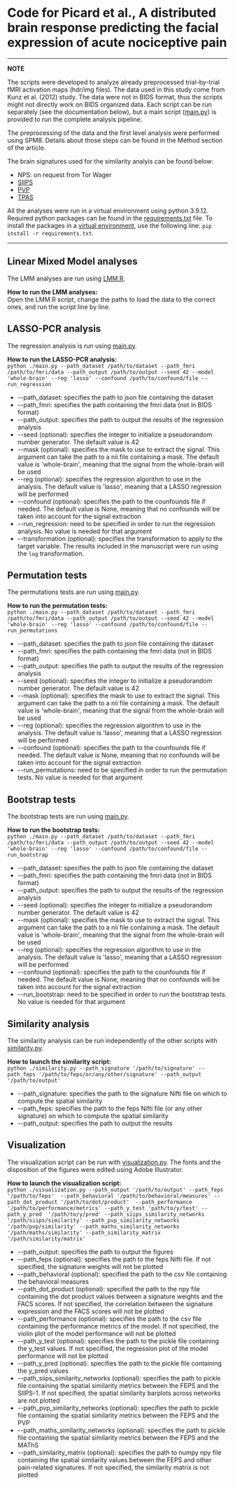 # Code for Picard et al., A distributed brain response predicting the facial expression of acute nociceptive pain

---
**NOTE**

The scripts were developed to analyze already preprocessed trial-by-trial fMRI activation maps (hdr/img files). The data used in 
this study come from Kunz et al. (2012) study. The data were not in BIDS format, thus the scripts might not directly work on BIDS 
organized data. Each script can be run separately (see the documentation below), but a main script 
([main.py](https://github.com/me-pic/picard_feps_2022/blob/main/scripts/main.py)) is provided to run the complete analysis pipeline.

The preprocessing of the data and the first level analysis were performed using SPM8. Details about those steps can be found in the Method section of the article.

The brain signatures used for the similarity analyis can be found below:
- NPS: on request from Tor Wager
- [SIIPS](https://github.com/canlab/Neuroimaging_Pattern_Masks/tree/master/Multivariate_signature_patterns/2017_Woo_SIIPS1) 
- [PVP](https://github.com/canlab/Neuroimaging_Pattern_Masks/tree/master/Multivariate_signature_patterns/2022_coll_pain_monetary_reward_decision_value)
- [TPAS](https://github.com/canlab/Neuroimaging_Pattern_Masks/tree/master/Multivariate_signature_patterns/2021_Ceko_MPA2_multiaversive) 

All the analyses were run in a virtual environment using python 3.9.12. Required python packages can be found in the [requirements.txt](https://github.com/me-pic/picard_feps_2022/blob/main/scripts/requirements.txt) file. To install the packages in a [virtual environment](https://pypi.org/project/virtualenv/), use the following line: 
`pip install -r requirements.txt`. 

---

## Linear Mixed Model analyses
The LMM analyses are run using [LMM.R](https://github.com/me-pic/picard_feps_2022/blob/main/scripts/LMM.R). 

<b>How to run the LMM analyses:</b>
<br> Open the LMM.R script, change the paths to load the data to the correct ones, and run the script line by line.

## LASSO-PCR analysis
The regression analysis is run using [main.py](https://github.com/me-pic/picard_feps_2022/blob/main/scripts/main.py).

<b>How to run the LASSO-PCR analysis:</b>
<br>`python ./main.py --path_dataset /path/to/dataset --path_fmri /path/to/fmri/data --path_output /path/to/output --seed 42 --model 'whole-brain' --reg 'lasso' --confound /path/to/confound/file --run_regression`
- --path_dataset: specifies the path to json file containing the dataset
- --path_fmri: specifies the path containing the fmri data (not in BIDS format)
- --path_output: specifies the path to output the results of the regression analysis
- --seed (optional): specifies the integer to initialize a pseudorandom number generator. The default value is 42
- --mask (optional): specifies the mask to use to extract the signal. This argument can take the path to a nii file containing a mask. The default value is 'whole-brain', meaning that the signal from the whole-brain will be used
- --reg (optional): specifies the regression algorithm to use in the analysis. The default value is 'lasso', meaning that a LASSO regression will be performed
- --confound (optional): specifies the path to the counfounds file if needed. The default value is None, meaning that no confounds will be taken into account for the signal extraction
- --run_regression: need to be specified in order to run the regression analysis. No value is needed for that argument
- --transformation (optional): specifies the transformation to apply to the target variable. The results included in the manuscript were run using the `log` transformation.

## Permutation tests
The permutations tests are run using [main.py](https://github.com/me-pic/picard_feps_2022/blob/main/scripts/main.py).

<b>How to run the permutation tests:</b>
<br>`python ./main.py --path_dataset /path/to/dataset --path_fmri /path/to/fmri/data --path_output /path/to/output --seed 42 --model 'whole-brain' --reg 'lasso' --confound /path/to/confound/file --run_permutations`
- --path_dataset: specifies the path to json file containing the dataset
- --path_fmri: specifies the path containing the fmri data (not in BIDS format)
- --path_output: specifies the path to output the results of the regression analysis
- --seed (optional): specifies the integer to initialize a pseudorandom number generator. The default value is 42
- --mask (optional): specifies the mask to use to extract the signal. This argument can take the path to a nii file containing a mask. The default value is 'whole-brain', meaning that the signal from the whole-brain will be used
- --reg (optional): specifies the regression algorithm to use in the analysis. The default value is 'lasso', meaning that a LASSO regression will be performed
- --confound (optional): specifies the path to the counfounds file if needed. The default value is None, meaning that no confounds will be taken into account for the signal extraction
- --run_permutations: need to be specified in order to run the permutation tests. No value is needed for that argument

## Bootstrap tests
The bootstrap tests are run using [main.py](https://github.com/me-pic/picard_feps_2022/blob/main/scripts/main.py).

<b>How to run the bootstrap tests:</b>
<br>`python ./main.py --path_dataset /path/to/dataset --path_fmri /path/to/fmri/data --path_output /path/to/output --seed 42 --model 'whole-brain' --reg 'lasso' --confound /path/to/confound/file --run_bootstrap`
- --path_dataset: specifies the path to json file containing the dataset
- --path_fmri: specifies the path containing the fmri data (not in BIDS format)
- --path_output: specifies the path to output the results of the regression analysis
- --seed (optional): specifies the integer to initialize a pseudorandom number generator. The default value is 42
- --mask (optional): specifies the mask to use to extract the signal. This argument can take the path to a nii file containing a mask. The default value is 'whole-brain', meaning that the signal from the whole-brain will be used
- --reg (optional): specifies the regression algorithm to use in the analysis. The default value is 'lasso', meaning that a LASSO regression will be performed
- --confound (optional): specifies the path to the counfounds file if needed. The default value is None, meaning that no confounds will be taken into account for the signal extraction
- --run_bootstrap: need to be specified in order to run the bootstrap tests. No value is needed for that argument

## Similarity analysis
The similarity analysis can be run independently of the other scripts with [similarity.py](https://github.com/me-pic/picard_feps_2022/blob/main/scripts/similarity.py).

<b>How to launch the similarity script:</b>
<br>`python ./similarity.py --path_signature '/path/to/signature' --path_feps '/path/to/feps/or/any/other/signature' --path_output 
'/path/to/output'`
- --path_signature: specifies the path to the signature Nifti file on which to compute the spatial similarity
- --path_feps: specifies the path to the feps Nifti file (or any other signature) on which to compute the spatial similarity
- --path_output: specifies the path to output the results

## Visualization
The visualization script can be run with [visualization.py](https://github.com/me-pic/picard_feps_2022/blob/main/scripts/visualization.py). The fonts and the disposition of the figures were edited using Adobe Illustrator.

<b>How to launch the visualization script:</b>
<br>`python ./visualization.py --path_output '/path/to/output' --path_feps '/path/to/feps' 
--path_behavioral '/path/to/behavioral/measures' --path_dot_product '/path/to/dot/product' 
--path_performance '/path/to/performance/metrics' --path_y_test 'path/to/y/test' --path_y_pred 
'/path/to/y/pred' --path_siips_similarity_networks '/path/siips/similarity' --path_pvp_similarity_networks '/path/pvp/similarity' --path_maths_similarity_networks '/path/maths/similarity' --path_similarity_matrix '/path/similarity/matrix'`
- --path_output: specifies the path to output the figures
- --path_feps (optional): specifies the path to the feps Nifti file. If not specified, the 
signature weights will not be plotted 
- --path_behavioral (optional): specified the path to the csv file containing the behavioral 
measures
- --path_dot_product (optional): specified the path to the npy file containing the dot product 
values between a signature weights and the FACS scores. If not specified, the correlation between 
the signature expression and the FACS scores will not be plotted
 - --path_performance (optional): specifies the path to the csv file containing the 
performance 
metrics of the model. If not specified, the violin plot of the model performance will not be 
plotted
- --path_y_test (optional): specifies the path to the pickle file containing the y_test values. If 
not specified, the regression plot of the model performance will not be plotted
- --path_y_pred (optional): specifies the path to the pickle file containing the y_pred values
- --path_siips_similarity_networks (optional): specifies the path to pickle file containing the spatial similarity metrics between the FEPS and the SIIPS-1. If not specified, the spatial similarity barplots across networks are not plotted
- --path_pvp_similarity_networks (optional): specifies the path to pickle file containing the spatial similarity metrics between the FEPS and the PVP
- --path_maths_similarity_networks (optional): specifies the path to pickle file containing the spatial similarity metrics between the FEPS and the MAThS
- --path_similarity_matrix (optional): specifies the path to numpy npy file containing the spatial similarity values between the FEPS and other pain-related signatures. If not specified, the similarity matrix is not plotted
